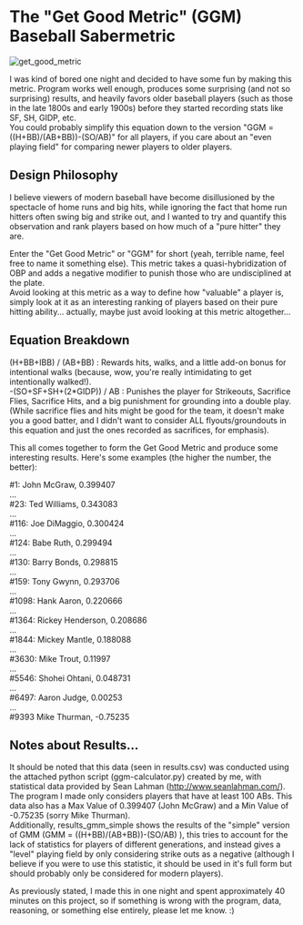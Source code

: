 # The "Get Good Metric" (GGM) Baseball Sabermetric  
![get_good_metric](https://github.com/user-attachments/assets/a3488bac-292c-4687-8cd3-f2353f410b5f)
  
I was kind of bored one night and decided to have some fun by making this metric. Program works well enough, produces some surprising (and not so surprising) results, and heavily favors older baseball players (such as those in the late 1800s and early 1900s) before they started recording stats like SF, SH, GIDP, etc.  
You could probably simplify this equation down to the version "GGM = ((H+BB)/(AB+BB))-(SO/AB)" for all players, if you care about an "even playing field" for comparing newer players to older players.
  
## Design Philosophy  
I believe viewers of modern baseball have become disillusioned by the spectacle of home runs and big hits, while ignoring the fact that home run hitters often swing big and strike out, and I wanted to try and quantify this observation and rank players based on how much of a "pure hitter" they are.  
  
Enter the "Get Good Metric" or "GGM" for short (yeah, terrible name, feel free to name it something else). This metric takes a quasi-hybridization of OBP and adds a negative modifier to punish those who are undisciplined at the plate.  
Avoid looking at this metric as a way to define how "valuable" a player is, simply look at it as an interesting ranking of players based on their pure hitting ability... actually, maybe just avoid looking at this metric altogether...  
  
## Equation Breakdown
(H+BB+IBB) / (AB+BB) : Rewards hits, walks, and a little add-on bonus for intentional walks (because, wow, you're really intimidating to get intentionally walked!).  
-(SO+SF+SH+(2*GIDP)) / AB : Punishes the player for Strikeouts, Sacrifice Flies, Sacrifice Hits, and a big punishment for grounding into a double play. (While sacrifice flies and hits might be good for the team, it doesn't make you a good batter, and I didn't want to consider ALL flyouts/groundouts in this equation and just the ones recorded as sacrifices, for emphasis).  
  
This all comes together to form the Get Good Metric and produce some interesting results. Here's some examples (the higher the number, the better):
  
#1: John McGraw, 0.399407  
...  
#23: Ted Williams, 0.343083  
...  
#116: Joe DiMaggio, 0.300424   
...  
#124: Babe Ruth, 0.299494  
...  
#130: Barry Bonds, 0.298815  
...  
#159: Tony Gwynn, 0.293706  
...  
#1098: Hank Aaron, 0.220666  
...  
#1364: Rickey Henderson, 0.208686  
...  
#1844: Mickey Mantle, 0.188088  
...  
#3630: Mike Trout, 0.11997  
...  
#5546: Shohei Ohtani, 0.048731  
...  
#6497: Aaron Judge, 0.00253  
...  
#9393 Mike Thurman, -0.75235  
  
## Notes about Results...  
It should be noted that this data (seen in results.csv) was conducted using the attached python script (ggm-calculator.py) created by me, with statistical data provided by Sean Lahman (http://www.seanlahman.com/). The program I made only considers players that have at least 100 ABs. This data also has a Max Value of 0.399407 (John McGraw) and a Min Value of -0.75235 (sorry Mike Thurman).  
Additionally, results_gmm_simple shows the results of the "simple" version of GMM (GMM = ((H+BB)/(AB+BB))-(SO/AB) ), this tries to account for the lack of statistics for players of different generations, and instead gives a "level" playing field by only considering strike outs as a negative (although I believe if you were to use this statistic, it should be used in it's full form but should probably only be considered for modern players).  
  
As previously stated, I made this in one night and spent approximately 40 minutes on this project, so if something is wrong with the program, data, reasoning, or something else entirely, please let me know. :)  
